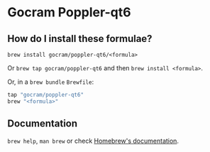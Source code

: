 # Gocram Poppler-qt6

## How do I install these formulae?

`brew install gocram/poppler-qt6/<formula>`

Or `brew tap gocram/poppler-qt6` and then `brew install <formula>`.

Or, in a `brew bundle` `Brewfile`:

```ruby
tap "gocram/poppler-qt6"
brew "<formula>"
```

## Documentation

`brew help`, `man brew` or check [Homebrew's documentation](https://docs.brew.sh).
